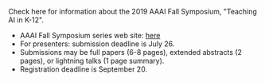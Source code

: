 Check here for information about the 2019 AAAI Fall Symposium, "Teaching AI in K-12".

* AAAI Fall Symposium series web site: [here](https://aaai.org/Symposia/Fall/fss19symposia.php#fs08)
* For presenters: submission deadline is July 26.
* Submissions may be full papers (6-8 pages), extended abstracts (2 pages), or lightning talks (1 page summary).
* Registration deadline is September 20.
